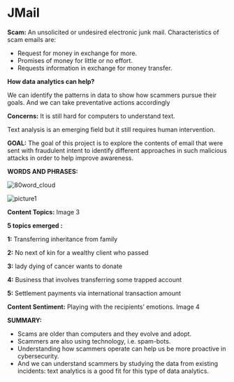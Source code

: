 # JMail

**Scam:** An unsolicited or undesired electronic junk mail. Characteristics of scam emails are:
* Request for money in exchange for more.
* Promises of money for little or no effort.
* Requests information in exchange for money transfer.

**How data analytics can help?**

We can identify the patterns in data to show how scammers pursue their goals. And we can take preventative actions accordingly

**Concerns:**
It is still hard for computers to understand text.

Text analysis is an emerging field but it still requires human intervention.

**GOAL:** The goal of this project is to explore the contents of email that were sent with fraudulent intent to identify different approaches in such malicious attacks in order to help improve awareness.

**WORDS AND PHRASES:**

![80word_cloud](https://user-images.githubusercontent.com/29806432/38068706-844009f8-32e0-11e8-92ea-ad34980286ab.jpeg)

![picture1](https://user-images.githubusercontent.com/29806432/38068666-69fc74f0-32e0-11e8-8e7d-ca480b4e7d22.jpg)

**Content Topics:**
Image 3

**5 topics emerged :**

**1:** Transferring inheritance from family 

**2:** No next of kin for a wealthy client who passed

**3:** lady dying of cancer wants to donate

**4:** Business that involves transferring some trapped account

**5:** Settlement payments via international transaction amount

**Content Sentiment:** Playing with the recipients’ emotions.
Image 4

**SUMMARY:**

* Scams are older than computers and they evolve and adopt.
* Scammers are also using technology, i.e. spam-bots.
* Understanding how scammers operate can help us be more proactive in cybersecurity.
* And we can understand scammers by studying the data from existing incidents: text analytics is a good fit for this type of data analytics.

